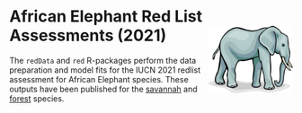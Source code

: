 African Elephant Red List Assessments (2021)  <img src='african-elephant.jpg' align="right" height="120" />
============================================

The `redData` and `red` R-packages perform the data preparation and model fits for the IUCN 2021 redlist assessment for African Elephant species. These outputs have been published for the [savannah](https://www.iucnredlist.org/species/181008073/204401095) and [forest](https://www.iucnredlist.org/species/181007989/204404464) species.
